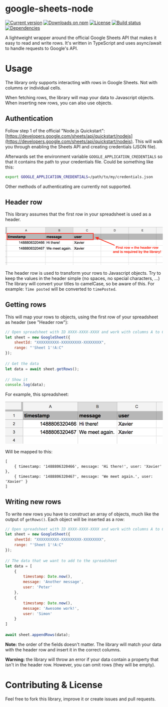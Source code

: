 # google-sheets-node

[![Current version](https://img.shields.io/npm/v/google-sheets-wrapper.svg)](https://www.npmjs.com/package/google-sheets-wrapper)
[![Downloads on npm](https://img.shields.io/npm/dt/google-sheets-wrapper.svg)](https://www.npmjs.com/package/google-sheets-wrapper)
[![License](https://img.shields.io/npm/l/google-sheets-wrapper.svg)](/LICENSE)
[![Build status](https://img.shields.io/travis/Savjee/google-sheets-wrapper.svg)](https://travis-ci.org/Savjee/google-sheets-wrapper)
[![Dependencies](https://img.shields.io/david/savjee/google-sheets-wrapper.svg)](https://www.npmjs.com/package/google-sheets-wrapper)

A lightweight wrapper around the official Google Sheets API that makes it easy to read and write rows. It's written in TypeScript and uses async/await to handle requests to Google's API.

# Usage
The library only supports interacting with rows in Google Sheets. Not with columns or individual cells.

When fetching rows, the library will map your data to Javascript objects. When inserting new rows, you can also use objects.

## Authentication
Follow step 1 of the official "Node.js Quickstart": [https://developers.google.com/sheets/api/quickstart/nodejs](https://developers.google.com/sheets/api/quickstart/nodejs). This will walk you through enabling the Sheets API and creating credentials (JSON file).

Afterwards set the environment variable ``GOOGLE_APPLICATION_CREDENTIALS`` so that it contains the path to your credentials file. Could be something like this:

```bash
export GOOGLE_APPLICATION_CREDENTIALS=/path/to/my/credentials.json
```

Other methods of authenticating are currently not supported.

## Header row
This library assumes that the first row in your spreadsheet is used as a header.

![](examples/header-row.png)

The header row is used to transform your rows to Javascript objects. Try to keep the values in the header simple (no spaces, no special characters, ...) The library will convert your titles to camelCase, so be aware of this. For example: ``Time posted`` will be converted to ``timePosted``.

## Getting rows
This will map your rows to objects, using the first row of your spreadsheet as header (see "Header row"):

```javascript
// Open spreadsheet with ID XXXX-XXXX-XXXX and work with columns A to C in worksheet "Sheet 1"
let sheet = new GoogleSheet({
    sheetId: "XXXXXXXXXX-XXXXXXXXX-XXXXXXXX",
    range: "'Sheet 1'!A:C"
});

// Get the data
let data = await sheet.getRows();

// Show it
console.log(data);
```

For example, this spreadsheet:

![](examples/simple-spreadsheet.png)

Will be mapped to this:
```
[ 
    { timestamp: '1488806320466', message: 'Hi there!', user: 'Xavier' },
    { timestamp: '1488806320467', message: 'We meet again.', user: 'Xavier' } 
]
```

## Writing new rows
To write new rows you have to construct an array of objects, much like the output of ``getRows()``. 
Each object will be inserted as a row:

```javascript
// Open spreadsheet with ID XXXX-XXXX-XXXX and work with columns A to C in worksheet "Sheet 1"
let sheet = new GoogleSheet({
    sheetId: "XXXXXXXXXX-XXXXXXXXX-XXXXXXXX",
    range: "'Sheet 1'!A:C"
});

// The data that we want to add to the spreadsheet
let data = [
    {
        timestamp: Date.now(),
        message: 'Another message',
        user: 'Peter'
    },
    {
        timestamp: Date.now(),
        message: 'Awesome work!',
        user: 'Simon'
    }
]

await sheet.appendRows(data);
```

**Note:** the order of the fields doesn't matter. The library will match your data with the header row and insert it in the correct columns.

**Warning:** the library will throw an error if your data contain a property that isn't in the header row. However, you can omit rows (they will be empty).

# Contributing & License
Feel free to fork this library, improve it or create issues and pull requests.